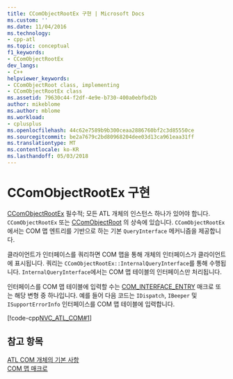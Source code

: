 ```yaml
---
title: CComObjectRootEx 구현 | Microsoft Docs
ms.custom: ''
ms.date: 11/04/2016
ms.technology:
- cpp-atl
ms.topic: conceptual
f1_keywords:
- CComObjectRootEx
dev_langs:
- C++
helpviewer_keywords:
- CComObjectRoot class, implementing
- CComObjectRootEx class
ms.assetid: 79630c44-f2df-4e9e-b730-400a0ebfbd2b
author: mikeblome
ms.author: mblome
ms.workload:
- cplusplus
ms.openlocfilehash: 44c62e7589b9b300ceaa2886760bf2c3d85550ce
ms.sourcegitcommit: be2a7679c2bd80968204dee03d13ca961eaa31ff
ms.translationtype: MT
ms.contentlocale: ko-KR
ms.lasthandoff: 05/03/2018
---
```

# <a name="implementing-ccomobjectrootex"></a>CComObjectRootEx 구현
[CComObjectRootEx](../atl/reference/ccomobjectrootex-class.md) 필수적; 모든 ATL 개체의 인스턴스 하나가 있어야 합니다. `CComObjectRootEx` 또는 [CComObjectRoot](../atl/reference/ccomobjectroot-class.md) 의 상속에 있습니다. `CComObjectRootEx`에서는 COM 맵 엔트리를 기반으로 하는 기본 `QueryInterface` 메커니즘을 제공합니다.  
  
 클라이언트가 인터페이스를 쿼리하면 COM 맵을 통해 개체의 인터페이스가 클라이언트에 표시됩니다. 쿼리는 `CComObjectRootEx::InternalQueryInterface`를 통해 수행됩니다. `InternalQueryInterface`에서는 COM 맵 테이블의 인터페이스만 처리됩니다.  
  
 인터페이스를 COM 맵 테이블에 입력할 수는 [COM_INTERFACE_ENTRY](reference/com-interface-entry-macros.md#com_interface_entry) 매크로 또는 해당 변형 중 하나입니다. 예를 들어 다음 코드는 `IDispatch`, `IBeeper` 및 `ISupportErrorInfo` 인터페이스를 COM 맵 테이블에 입력합니다.  
  
 [!code-cpp[NVC_ATL_COM#1](../atl/codesnippet/cpp/implementing-ccomobjectrootex_1.h)]  
  
## <a name="see-also"></a>참고 항목  
 [ATL COM 개체의 기본 사항](../atl/fundamentals-of-atl-com-objects.md)   
 [COM 맵 매크로](../atl/reference/com-map-macros.md)

